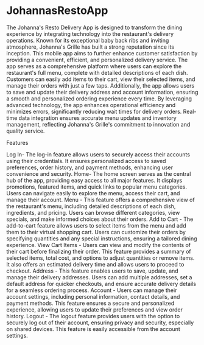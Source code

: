 # JohannasRestoApp
The Johanna's Resto Delivery App is designed to transform the dining experience by integrating technology into the restaurant's delivery operations. Known for its exceptional baby back ribs and inviting atmosphere, Johanna's Grille has built a strong reputation since its inception. This mobile app aims to further enhance customer satisfaction by providing a convenient, efficient, and personalized delivery service.
The app serves as a comprehensive platform where users can explore the restaurant's full menu, complete with detailed descriptions of each dish. Customers can easily add items to their cart, view their selected items, and manage their orders with just a few taps. Additionally, the app allows users to save and update their delivery address and account information, ensuring a smooth and personalized ordering experience every time.
By leveraging advanced technology, the app enhances operational efficiency and minimizes errors, significantly reducing wait times for delivery orders. Real-time data integration ensures accurate menu updates and inventory management, reflecting Johanna's Grille's commitment to innovation and quality service.

Features

Log In- The log-in feature allows users to securely access their accounts using their credentials. It ensures personalized access to saved preferences, order history, and payment methods, enhancing user convenience and security.
Home- The home screen serves as the central hub of the app, providing easy access to all major features. It displays promotions, featured items, and quick links to popular menu categories. Users can navigate easily to explore the menu, access their cart, and manage their account.
Menu - This feature offers a comprehensive view of the restaurant's menu, including detailed descriptions of each dish, ingredients, and pricing. Users can browse different categories, view specials, and make informed choices about their orders.
Add to Cart - The add-to-cart feature allows users to select items from the menu and add them to their virtual shopping cart. Users can customize their orders by specifying quantities and any special instructions, ensuring a tailored dining experience.
View Cart Items - Users can view and modify the contents of their cart before finalizing their order. This feature provides a summary of selected items, total cost, and options to adjust quantities or remove items. It also offers an estimated delivery time and allows users to proceed to checkout.
Address - This feature enables users to save, update, and manage their delivery addresses. Users can add multiple addresses, set a default address for quicker checkouts, and ensure accurate delivery details for a seamless ordering process.
Account - Users can manage their account settings, including personal information, contact details, and payment methods. This feature ensures a secure and personalized experience, allowing users to update their preferences and view order history.
Logout - The logout feature provides users with the option to securely log out of their account, ensuring privacy and security, especially on shared devices. This feature is easily accessible from the account settings.
